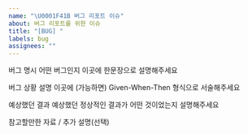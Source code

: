 ```yaml
---
name: "\U0001F41B 버그 리포트 이슈"
about: 버그 리포트를 위한 이슈
title: "[BUG] "
labels: bug
assignees: ""
---
```


버그 명시
어떤 버그인지 이곳에 한문장으로 설명해주세요

버그 상황 설명
이곳에 (가능하면) Given-When-Then 형식으로 서술해주세요

예상했던 결과
예상했던 정상적인 결과가 어떤 것이었는지 설명해주세요

참고할만한 자료 / 추가 설명(선택)